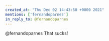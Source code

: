 ```yaml
---
created_at: "Thu Dec 02 14:43:50 +0000 2021"
mentions: ['fernandoparnes']
in_reply_to: @fernandoparnes
---
```


@fernandoparnes That sucks!